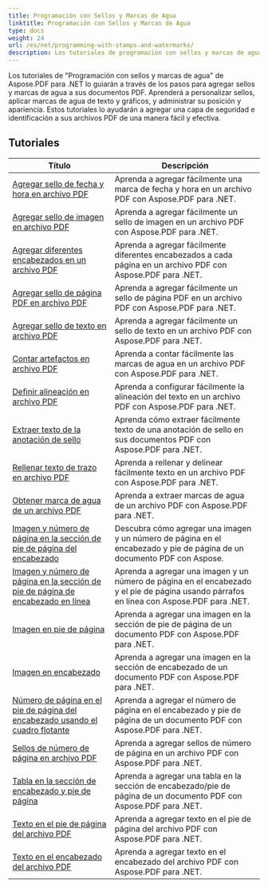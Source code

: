 ```yaml
---
title: Programación con Sellos y Marcas de Agua
linktitle: Programación con Sellos y Marcas de Agua
type: docs
weight: 24
url: /es/net/programming-with-stamps-and-watermarks/
description: Los tutoriales de programación con sellos y marcas de agua de Aspose.PDF para .NET le enseñan cómo agregar elementos de seguridad y personalización a sus documentos PDF.
---
```


Los tutoriales de "Programación con sellos y marcas de agua" de Aspose.PDF para .NET lo guiarán a través de los pasos para agregar sellos y marcas de agua a sus documentos PDF. Aprenderá a personalizar sellos, aplicar marcas de agua de texto y gráficos, y administrar su posición y apariencia. Estos tutoriales lo ayudarán a agregar una capa de seguridad e identificación a sus archivos PDF de una manera fácil y efectiva.

## Tutoriales
| Título | Descripción |
| --- | --- | 
| [Agregar sello de fecha y hora en archivo PDF](./add-date-time-stamp/) | Aprenda a agregar fácilmente una marca de fecha y hora en un archivo PDF con Aspose.PDF para .NET. |  
| [Agregar sello de imagen en archivo PDF](./add-image-stamp/) | Aprenda a agregar fácilmente un sello de imagen en un archivo PDF con Aspose.PDF para .NET. |  
| [Agregar diferentes encabezados en un archivo PDF](./adding-different-headers/) | Aprenda a agregar fácilmente diferentes encabezados a cada página en un archivo PDF con Aspose.PDF para .NET. |  
| [Agregar sello de página PDF en archivo PDF](./add-pdf-page-stamp/) | Aprenda a agregar fácilmente un sello de página PDF en un archivo PDF con Aspose.PDF para .NET. |  
| [Agregar sello de texto en archivo PDF](./add-text-stamp/) | Aprenda a agregar fácilmente un sello de texto en un archivo PDF con Aspose.PDF para .NET. |  
| [Contar artefactos en archivo PDF](./counting-artifacts/) | Aprenda a contar fácilmente las marcas de agua en un archivo PDF con Aspose.PDF para .NET. |  
| [Definir alineación en archivo PDF](./define-alignment/) | Aprenda a configurar fácilmente la alineación del texto en un archivo PDF con Aspose.PDF para .NET. |  
| [Extraer texto de la anotación de sello](./extract-text-from-stamp-annotation/) | Aprenda cómo extraer fácilmente texto de una anotación de sello en sus documentos PDF con Aspose.PDF para .NET. |  
| [Rellenar texto de trazo en archivo PDF](./fill-stroke-text/) | Aprenda a rellenar y delinear fácilmente texto en un archivo PDF con Aspose.PDF para .NET. |  
| [Obtener marca de agua de un archivo PDF](./get-watermark/) | Aprenda a extraer marcas de agua de un archivo PDF con Aspose.PDF para .NET. |  
| [Imagen y número de página en la sección de pie de página del encabezado](./image-and-page-number-in-header-footer-section/) | Descubra cómo agregar una imagen y un número de página en el encabezado y pie de página de un documento PDF con Aspose. |  
| [Imagen y número de página en la sección de pie de página de encabezado en línea](./image-and-page-number-in-header-footer-section-inline/) | Aprenda a agregar una imagen y un número de página en el encabezado y el pie de página usando párrafos en línea con Aspose.PDF para .NET. |  
| [Imagen en pie de página](./image-in-footer/) | Aprenda a agregar una imagen en la sección de pie de página de un documento PDF con Aspose.PDF para .NET. |  
| [Imagen en encabezado](./image-in-header/) | Aprenda a agregar una imagen en la sección de encabezado de un documento PDF con Aspose.PDF para .NET. |  
| [Número de página en el pie de página del encabezado usando el cuadro flotante](./page-number-in-header-footer-using-floating-box/) | Aprenda a agregar el número de página en el encabezado y pie de página de un documento PDF con Aspose.PDF para .NET. |  
| [Sellos de número de página en archivo PDF](./page-number-stamps/) | Aprenda a agregar sellos de número de página en un archivo PDF con Aspose.PDF para .NET. |  
| [Tabla en la sección de encabezado y pie de página](./table-in-header-footer-section/) | Aprenda a agregar una tabla en la sección de encabezado/pie de página de un documento PDF con Aspose.PDF para .NET. |  
| [Texto en el pie de página del archivo PDF](./text-in-footer/) | Aprenda a agregar texto en el pie de página del archivo PDF con Aspose.PDF para .NET. |  
| [Texto en el encabezado del archivo PDF](./text-in-header/) | Aprenda a agregar texto en el encabezado del archivo PDF con Aspose.PDF para .NET. |  